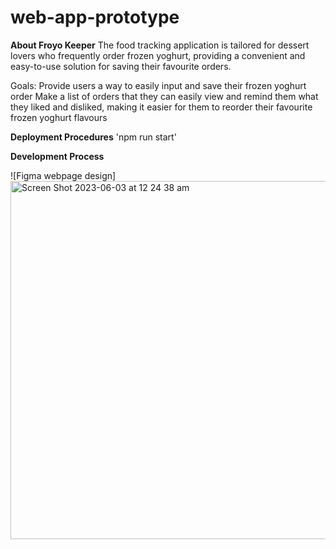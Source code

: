 # web-app-prototype

**About Froyo Keeper**
The food tracking application is tailored for dessert lovers who frequently order frozen yoghurt, providing a convenient and easy-to-use solution for saving their favourite orders. 

Goals:
Provide users a way to easily input and save their frozen yoghurt order 
Make a list of orders that they can easily view and remind them what they liked and disliked, making it easier for them to reorder their favourite frozen yoghurt flavours

**Deployment Procedures**
'npm run start'

**Development Process**

![Figma webpage design] <img width="573" alt="Screen Shot 2023-06-03 at 12 24 38 am" src="https://github.com/ivykwann/web-app-prototype/assets/128759669/6b3163e4-42f0-4c3b-b641-fcff20a6ab04">



